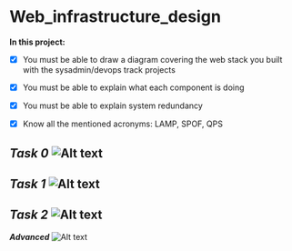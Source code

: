 # Web_infrastructure_design

**In this project:**

- [x] You must be able to draw a diagram covering the web stack you built with the sysadmin/devops track projects
- [x] You must be able to explain what each component is doing
- [x] You must be able to explain system redundancy
- [x] Know all the mentioned acronyms: LAMP, SPOF, QPS



***Task 0***
![Alt text](<Add a heading (1).png>)
---

***Task 1***
![Alt text](<Load Balancer.png>)
---

***Task 2***
![Alt text](<Add a subheading.png>)
---

***Advanced***
![Alt text](<2 Software Load Balancer HAproxy.png>)
